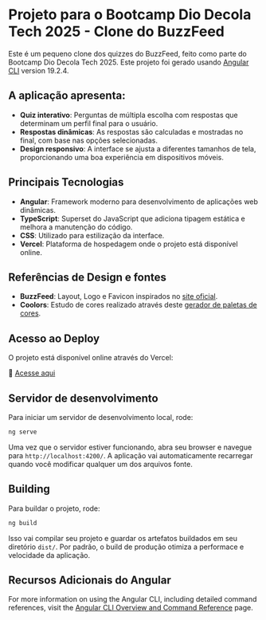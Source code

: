 # Projeto para o Bootcamp Dio Decola Tech 2025 - Clone do BuzzFeed
Este é um pequeno clone dos quizzes do BuzzFeed, feito como parte do Bootcamp Dio Decola Tech 2025. Este projeto foi gerado usando [Angular CLI](https://github.com/angular/angular-cli) version 19.2.4. 

## A aplicação apresenta: 
- **Quiz interativo**: Perguntas de múltipla escolha com respostas que determinam um perfil final para o usuário.
- **Respostas dinâmicas**: As respostas são calculadas e mostradas no final, com base nas opções selecionadas.
- **Design responsivo**: A interface se ajusta a diferentes tamanhos de tela, proporcionando uma boa experiência em dispositivos móveis. 

## Principais Tecnologias
- **Angular**: Framework moderno para desenvolvimento de aplicações web dinâmicas.
- **TypeScript**: Superset do JavaScript que adiciona tipagem estática e melhora a manutenção do código.
- **CSS**: Utilizado para estilização da interface.
- **Vercel**: Plataforma de hospedagem onde o projeto está disponível online.

## Referências de Design e fontes
- **BuzzFeed**: Layout, Logo e Favicon inspirados no [site oficial](https://www.buzzfeed.com/quizzes).
- **Coolors**: Estudo de cores realizado através deste [gerador de paletas de cores](https://coolors.co/image-picker).

## Acesso ao Deploy

O projeto está disponível online através do Vercel:

🔗 [Acesse aqui](https://angular-buzzfeed-dio.vercel.app/)

## Servidor de desenvolvimento

Para iniciar um servidor de desenvolvimento local, rode:

```bash
ng serve
```

Uma vez que o servidor estiver funcionando, abra seu browser e navegue para `http://localhost:4200/`. A aplicação vai automaticamente recarregar quando você modificar qualquer um dos arquivos fonte.

## Building

Para buildar o projeto, rode:

```bash
ng build
```

Isso vai compilar seu projeto e guardar os artefatos buildados em seu diretório `dist/`. Por padrão, o build de produção otimiza a performace e velocidade da aplicação.

## Recursos Adicionais do Angular

For more information on using the Angular CLI, including detailed command references, visit the [Angular CLI Overview and Command Reference](https://angular.dev/tools/cli) page.
